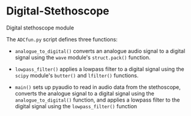 # Digital-Stethoscope
Digital stethoscope module

The `ADCfun.py` script defines three functions:

-  `analogue_to_digital()` converts an analogue audio signal to a digital signal using the `wave` module's `struct.pack()` function.

- `lowpass_filter()` applies a lowpass filter to a digital signal using the `scipy` module's `butter()` and `lfilter()` functions.

- `main()` sets up pyaudio to read in audio data from the stethoscope, converts the analogue signal to a digital signal using the `analogue_to_digital()` function, and applies a lowpass filter to the digital signal using the `lowpass_filter()` function
